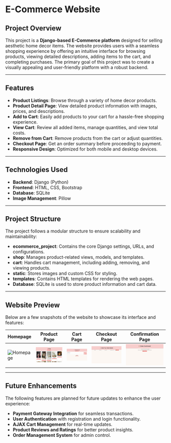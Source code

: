 # **E-Commerce Website**

## **Project Overview**  
This project is a **Django-based E-Commerce platform** designed for selling aesthetic home decor items. The website provides users with a seamless shopping experience by offering an intuitive interface for browsing products, viewing detailed descriptions, adding items to the cart, and completing purchases. The primary goal of this project was to create a visually appealing and user-friendly platform with a robust backend.

---

## **Features**  
- **Product Listings**: Browse through a variety of home decor products.  
- **Product Detail Page**: View detailed product information with images, prices, and descriptions.  
- **Add to Cart**: Easily add products to your cart for a hassle-free shopping experience.  
- **View Cart**: Review all added items, manage quantities, and view total costs.  
- **Remove from Cart**: Remove products from the cart or adjust quantities.  
- **Checkout Page**: Get an order summary before proceeding to payment.  
- **Responsive Design**: Optimized for both mobile and desktop devices.  

---

## **Technologies Used**  
- **Backend**: Django (Python)  
- **Frontend**: HTML, CSS, Bootstrap  
- **Database**: SQLite  
- **Image Management**: Pillow  

---

## **Project Structure**  
The project follows a modular structure to ensure scalability and maintainability:  

- **ecommerce_project**: Contains the core Django settings, URLs, and configurations.  
- **shop**: Manages product-related views, models, and templates.  
- **cart**: Handles cart management, including adding, removing, and viewing products.  
- **static**: Stores images and custom CSS for styling.  
- **templates**: Contains HTML templates for rendering the web pages.  
- **Database**: SQLite is used to store product information and cart data.  

---

## **Website Preview**  
Below are a few snapshots of the website to showcase its interface and features:  

| Homepage | Product Page | Cart Page | Checkout Page | Confirmation Page |
|-----------|--------------|-----------|---------------|-------------------|
| ![Homepage](ecommerce_project/home.png) | ![Product](ecommerce_project/products.png) | ![Cart](ecommerce_project/cart.png) | ![Checkout](ecommerce_project/checkout.png) | ![Confirmation](ecommerce_project/confirmation.png) |

___

## **Future Enhancements**  
The following features are planned for future updates to enhance the user experience:  
- **Payment Gateway Integration** for seamless transactions.  
- **User Authentication** with registration and login functionality.  
- **AJAX Cart Management** for real-time updates.  
- **Product Reviews and Ratings** for better product insights.  
- **Order Management System** for admin control.  
